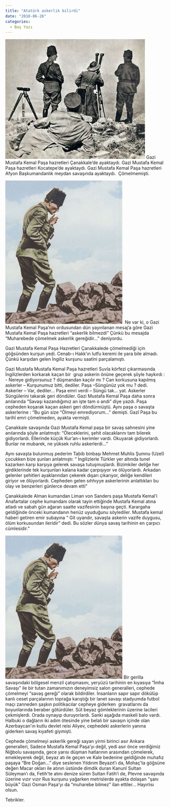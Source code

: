 ```yaml
---
title: "Atatürk askerlik bilirdi"
date: "2010-06-26"
categories: 
  - Baş Yazı
---
```


[![3c24b1.jpg](../uploads/2010/06/3c24b1.jpg)](../uploads/2010/06/3c24b1.jpg "3c24b1.jpg") Gazi Mustafa Kemal Paşa hazretleri Çanakkale’de ayaktaydı. Gazi Mustafa Kemal Paşa hazretleri Kocatepe’de ayaktaydı. Gazi Mustafa KemaI Paşa hazretleri Afyon Başkumandanlık meydan savaşında ayaktaydı.  Çömelmemişti.

[![ataturk_afyon_kocatepe1.jpg](../uploads/2010/06/ataturk_afyon_kocatepe1.jpg)](../uploads/2010/06/ataturk_afyon_kocatepe1.jpg "ataturk_afyon_kocatepe1.jpg")  Ne var ki, o Gazi Mustafa Kemal Paşa’nın ordusundan dün yayınlanan mesaj’a göre Gazi Mustafa Kemal Paşa hazretleri “askerlik bilmezdi” Çünkü bu mesajda  “Muharebede çömelmek askerlik gereğidir…” deniyordu.

Gazi Mustafa Kemal Paşa Hazretleri Çanakkalede çömelmediği için göğsünden kurşun yedi. Cenab-ı Hakk’ın lutfu keremi ile yara bile almadı. Çünkü karşıdan gelen İngiliz kurşunu saatini parçalamıştı.

Gazi Mustafa Mustafa Kemal Paşa hazretleri Suvla körfezi çıkarmasında İngilizlerden korkarak kaçan bir  grup askerin önüne geçerek şöyle haykırdı : - Nereye gidiyorsunuz ? düşmandan kaçılır mı ? Can korkusuna kapılmış askerler – Kurşunumuz bitti, dediler. Paşa –Süngünüz yok mu ? dedi. Askerler – Var, dediler… Paşa emri verdi – Süngü tak… yat. Askerler Süngülerini takarak geri döndüler. Gazi Mustafa Kemal Paşa daha sonra anılarında “Savaşı kazandığımız an işte tam o andı” diye yazdı. Paşa cepheden koşarak kaçan askeri geri döndürmüştü. Aynı paşa o savaşta askerlerine : “Bu gün size “Ölmeyi emrediyorum…” demişti. Gazî Paşa bu tarihî emri çömelmeden, ayakta vermişti.

Çanakkale savaşında Gazi Mustafa Kemal paşa bir savaş sahnesini yine anılarında şöyle anlatmıştı: “Öleceklerini, şehit olacaklarını tam bilerek gidiyorlardı. Ellerinde küçük Kur’an-ı kerimler vardı. Okuyarak gidiyorlardı. Bunlar ne mubarek, ne yüksek ruhlu askerlerdi…”

Aynı savaşta bulunmuş pederim Tabib binbaşı Mehmet Muhlis Şumnu (Uzel) çocukken bize şunları anlatmıştı: “ İngilizlerle Türkler yer altında tunel kazarken karşı karşıya gelerek savaşa tutuşmuşlardı. Bizimkiler deliğe her girdiklerinde tek kurşunları kalana kadar çarpışıyor ve ölüyorlardı. Arkadan gelenler şehitleri ayaklarından çekerek dışarı çıkarıyor, deliğe kendileri giriyor ve ölüyorlardı. Cepheden gelen sıhhıyye askerlerinin anlattıkları bu olay ve benzerleri günlerce devam etti”

Çanakkalede Alman kumandan Liman von Sanders paşa Mustafa Kemal’i Anafartalar cephe kumandanı olarak tayin ettiğinde Mustafa Kemal atına atladı ve sabah gün ağaran saatte vazifesinin başına geçti. Karargaha geldiğinde önceki kumandanın henüz uyuduğunu söylediler. Mustafa kemal haberi getiren emir subayına “ Git uyandır, savaşta askerin vazife duygusu, ölüm korkusundan ileridir” dedi. Bu sözler dünya savaş tarihinin en çarpıcı cümlesidir.”

[![ataturk_afyon_kocatepe.jpg](../uploads/2010/06/ataturk_afyon_kocatepe.jpg)](../uploads/2010/06/ataturk_afyon_kocatepe.jpg "ataturk_afyon_kocatepe.jpg") Bir gerilla savaşındaki bölgesel menzil çatışmasını, yeryüzü tarihinin en kıyasıya “İmha Savaşı” ile bir tutan zamanımızın deneyimsiz salon generalleri, cephede çömelmeyi “savaş gereği” olarak bildirdiler. İnsanların sapır sapır dökülüp kanlı ceset parçalarının toprağa karıştığı bir lanet savaşı stadyumda futbol maçı zanneden şaşkın politikacılar cepheye giderken  gravatlarını da boyunlarında beraber götürdüler. Süt beyaz gömleklerinin üzerine lacileri çekmişlerdi. Orada oynayıp duruyorlardı. Sanki aşağıda maskeli balo vardı. Halbuki o dağların iki adım ötesinde yine belalı bir savaşın içinde olan Azerbaycan'ın kutlu devlet reisi Aliyev, cephedeki askerlerin yanına giderken savaş kıyafeti giymişti.

Cephede çömelmeyi askerlik gereği sayan yirmi birinci asır Ankara generalleri, Sadece Mustafa Kemal Paşa’yı değil, yedi asır önce verdiğimiz Niğbolu savaşında, gece yarısı düşman hatlarının arasından çömelerek, emekleyerek değil, beyaz atı ile geçen ve Kale bedenine geldiğinde muhafız  paşaya “Bre Doğan…” diye seslenen Yıldırım Beyazıt’ı da, Mohaç'ta göğsüne değen Macar okları ile atının üstünde dimdik duran Kanunî Sultan Süleyman’ı da, Fetih'te atını denize süren Sultan Fatih’i de, Plevne savaşında üzerine vızır vızır Rus kurşunu yağarken metrislerde ayakta dolaşan "şanı büyük" Gazi Osman Paşa'yı da “muharebe bilmez” ilan ettiler… Hayırlısı olsun.

Tebrikler.
